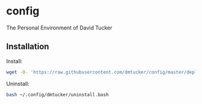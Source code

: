 # config

The Personal Environment of David Tucker

## Installation

Install:
``` sh
wget -O- 'https://raw.githubusercontent.com/dmtucker/config/master/deploy.bash' | bash
```

Uninstall:
``` sh
bash ~/.config/dmtucker/uninstall.bash
```
